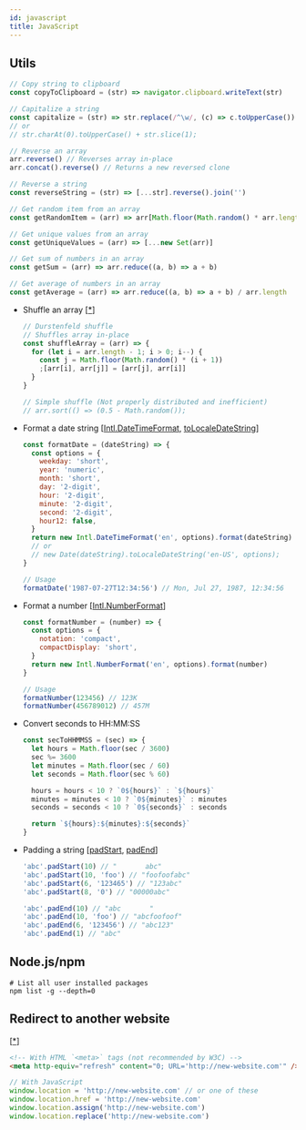 ```yaml
---
id: javascript
title: JavaScript
---
```


## Utils

```javascript
// Copy string to clipboard
const copyToClipboard = (str) => navigator.clipboard.writeText(str)

// Capitalize a string
const capitalize = (str) => str.replace(/^\w/, (c) => c.toUpperCase())
// or
// str.charAt(0).toUpperCase() + str.slice(1);

// Reverse an array
arr.reverse() // Reverses array in-place
arr.concat().reverse() // Returns a new reversed clone

// Reverse a string
const reverseString = (str) => [...str].reverse().join('')

// Get random item from an array
const getRandomItem = (arr) => arr[Math.floor(Math.random() * arr.length)]

// Get unique values from an array
const getUniqueValues = (arr) => [...new Set(arr)]

// Get sum of numbers in an array
const getSum = (arr) => arr.reduce((a, b) => a + b)

// Get average of numbers in an array
const getAverage = (arr) => arr.reduce((a, b) => a + b) / arr.length
```

- Shuffle an array [[\*](https://stackoverflow.com/a/12646864/16542541)]

  ```javascript
  // Durstenfeld shuffle
  // Shuffles array in-place
  const shuffleArray = (arr) => {
    for (let i = arr.length - 1; i > 0; i--) {
      const j = Math.floor(Math.random() * (i + 1))
      ;[arr[i], arr[j]] = [arr[j], arr[i]]
    }
  }

  // Simple shuffle (Not properly distributed and inefficient)
  // arr.sort(() => (0.5 - Math.random());
  ```

- Format a date string [[Intl.DateTimeFormat](https://developer.mozilla.org/en-US/docs/Web/JavaScript/Reference/Global_Objects/Intl/DateTimeFormat/DateTimeFormat), [toLocaleDateString](https://developer.mozilla.org/en-US/docs/Web/JavaScript/Reference/Global_Objects/Date/toLocaleDateString)]

  ```javascript
  const formatDate = (dateString) => {
    const options = {
      weekday: 'short',
      year: 'numeric',
      month: 'short',
      day: '2-digit',
      hour: '2-digit',
      minute: '2-digit',
      second: '2-digit',
      hour12: false,
    }
    return new Intl.DateTimeFormat('en', options).format(dateString)
    // or
    // new Date(dateString).toLocaleDateString('en-US', options);
  }

  // Usage
  formatDate('1987-07-27T12:34:56') // Mon, Jul 27, 1987, 12:34:56
  ```

- Format a number [[Intl.NumberFormat](https://developer.mozilla.org/en-US/docs/Web/JavaScript/Reference/Global_Objects/Intl/NumberFormat)]

  ```javascript
  const formatNumber = (number) => {
    const options = {
      notation: 'compact',
      compactDisplay: 'short',
    }
    return new Intl.NumberFormat('en', options).format(number)
  }

  // Usage
  formatNumber(123456) // 123K
  formatNumber(456789012) // 457M
  ```

- Convert seconds to HH:MM:SS

  ```javascript
  const secToHHMMSS = (sec) => {
    let hours = Math.floor(sec / 3600)
    sec %= 3600
    let minutes = Math.floor(sec / 60)
    let seconds = Math.floor(sec % 60)

    hours = hours < 10 ? `0${hours}` : `${hours}`
    minutes = minutes < 10 ? `0${minutes}` : minutes
    seconds = seconds < 10 ? `0${seconds}` : seconds

    return `${hours}:${minutes}:${seconds}`
  }
  ```

- Padding a string [[padStart](https://developer.mozilla.org/en-US/docs/Web/JavaScript/Reference/Global_Objects/String/padStart), [padEnd](https://developer.mozilla.org/en-US/docs/Web/JavaScript/Reference/Global_Objects/String/padEnd)]

  ```javascript
  'abc'.padStart(10) // "       abc"
  'abc'.padStart(10, 'foo') // "foofoofabc"
  'abc'.padStart(6, '123465') // "123abc"
  'abc'.padStart(8, '0') // "00000abc"

  'abc'.padEnd(10) // "abc       "
  'abc'.padEnd(10, 'foo') // "abcfoofoof"
  'abc'.padEnd(6, '123456') // "abc123"
  'abc'.padEnd(1) // "abc"
  ```

## Node.js/npm

```shell
# List all user installed packages
npm list -g --depth=0
```

## Redirect to another website

[[\*](https://css-tricks.com/redirect-web-page/)]

```html
<!-- With HTML `<meta>` tags (not recommended by W3C) -->
<meta http-equiv="refresh" content="0; URL='http://new-website.com'" />
```

```javascript
// With JavaScript
window.location = 'http://new-website.com' // or one of these
window.location.href = 'http://new-website.com'
window.location.assign('http://new-website.com')
window.location.replace('http://new-website.com')
```
